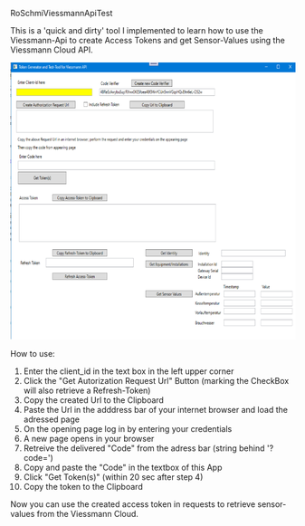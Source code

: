 RoSchmiViessmannApiTest

This is a 'quick and dirty' tool I implemented to learn how to use the Viessmann-Api to create Access Tokens and get Sensor-Values using the Viessmann Cloud API.

![gallery](https://github.com/RoSchmi/RoSchmiViessmannApiTest/blob/master/pictures/Viessmann_Api_Client.png)

How to use:
1) Enter the client_id in the text box in the left upper corner
2) Click the "Get Autorization Request Url" Button (marking the CheckBox will also retrieve a Refresh-Token)
3) Copy the created Url to the Clipboard
4) Paste the Url in the adddress bar of your internet browser and load the adressed page
5) On the opening page log in by entering your credentials
6) A new page opens in your browser
7) Retreive the delivered "Code" from the adress bar (string behind '?code=')
8) Copy and paste the "Code" in the textbox of this App
9) Click "Get Token(s)" (within 20 sec after step 4)
10) Copy the token to the Clipboard

Now you can use the created access token in requests to retrieve sensor-values from the Viessmann Cloud.
